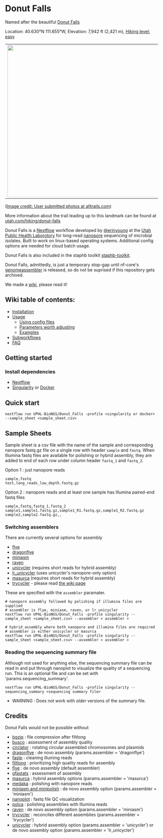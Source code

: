 # Donut Falls

Named after the beautiful [Donut Falls](https://en.wikipedia.org/wiki/Doughnut_Falls)

Location: 40.630°N 111.655°W, Elevation: 7,942 ft (2,421 m), [Hiking level: easy](https://www.alltrails.com/trail/us/utah/cecret-lake-trail)

|                                       |                                       |
|:-------------------------------------:|:-------------------------------------:|
| <img src="https://images.alltrails.com/eyJidWNrZXQiOiJhc3NldHMuYWxsdHJhaWxzLmNvbSIsImtleSI6InVwbG9hZHMvcGhvdG8vaW1hZ2UvNTIzNDg5MTUvODRiOGEzM2M3MjliMzUyYjk4YTJhYmY5Mjg1MWMzMDguanBnIiwiZWRpdHMiOnsidG9Gb3JtYXQiOiJqcGVnIiwicmVzaXplIjp7IndpZHRoIjoyMDQ4LCJoZWlnaHQiOjIwNDgsImZpdCI6Imluc2lkZSJ9LCJyb3RhdGUiOm51bGwsImpwZWciOnsidHJlbGxpc1F1YW50aXNhdGlvbiI6dHJ1ZSwib3ZlcnNob290RGVyaW5naW5nIjp0cnVlLCJvcHRpbWlzZVNjYW5zIjp0cnVlLCJxdWFudGlzYXRpb25UYWJsZSI6M319fQ==" width="500" /> | <img src="https://images.alltrails.com/eyJidWNrZXQiOiJhc3NldHMuYWxsdHJhaWxzLmNvbSIsImtleSI6InVwbG9hZHMvcGhvdG8vaW1hZ2UvNTg3MzUyOTgvZWM4YTQ5NTZlNDhiNmZmMmU4ZWEzMzE0NjhhOWIyYWYuanBnIiwiZWRpdHMiOnsidG9Gb3JtYXQiOiJqcGVnIiwicmVzaXplIjp7IndpZHRoIjoyMDQ4LCJoZWlnaHQiOjIwNDgsImZpdCI6Imluc2lkZSJ9LCJyb3RhdGUiOm51bGwsImpwZWciOnsidHJlbGxpc1F1YW50aXNhdGlvbiI6dHJ1ZSwib3ZlcnNob290RGVyaW5naW5nIjp0cnVlLCJvcHRpbWlzZVNjYW5zIjp0cnVlLCJxdWFudGlzYXRpb25UYWJsZSI6M319fQ==" width="500"/> |


([Image credit: User submitted photos at alltrails.com](https://www.alltrails.com/trail/us/utah/donut-falls-trail/photos))

More information about the trail leading up to this landmark can be found at [utah.com/hiking/donut-falls](https://utah.com/hiking/donut-falls)

Donut Falls is a [Nextflow](https://www.nextflow.io/) workflow developed by [@erinyoung](https://github.com/erinyoung) at the [Utah Public Health Laborotory](https://uphl.utah.gov/) for long-read [nanopore](https://nanoporetech.com) sequencing of microbial isolates. Built to work on linux-based operating systems. Additional config options are needed for cloud batch usage.

Donut Falls is also included in the staphb toolkit [staphb-toolkit](https://github.com/StaPH-B/staphb_toolkit). 

Donut Falls, admittedly, is just a temporary stop-gap until nf-core's [genomeassembler](https://github.com/nf-core/genomeassembler) is released, so do not be suprised if this repository gets archived.

We made a [wiki](https://github.com/UPHL-BioNGS/Donut_Falls/wiki), please read it!

## Wiki table of contents:
- [Installation](https://github.com/UPHL-BioNGS/Donut_Falls/wiki/Installation)
- [Usage](https://github.com/UPHL-BioNGS/Donut_Falls/wiki/Usage)
  - [Using config files](https://github.com/UPHL-BioNGS/Donut_Falls/wiki/Usage#using-a-config-file)
  - [Parameters worth adjusting](https://github.com/UPHL-BioNGS/Donut_Falls/wiki/Usage#recommended-parameters-to-adjust)
  - [Examples](https://github.com/UPHL-BioNGS/Donut_Falls/wiki/Usage#examples)
- [Subworkflows](https://github.com/UPHL-BioNGS/Donut_Falls/wiki/Subworkflows)
- [FAQ](https://github.com/UPHL-BioNGS/Donut_Falls/wiki/FAQ)


## Getting started

### Install dependencies
- [Nextflow](https://www.nextflow.io/docs/latest/getstarted.html)
- [Singularity](https://singularity.lbl.gov/install-linux) or [Docker](https://docs.docker.com/get-docker/)


## Quick start

```
nextflow run UPHL-BioNGS/Donut_Falls -profile <singularity or docker> --sample_sheet <sample_sheet.csv>
```

## Sample Sheets

Sample sheet is a csv file with the name of the sample and corresponding nanopore fastq.gz file on a single row with header `sample` and `fastq`. When Illumina fastq files are available for polishing or hybrid assembly, they are added to end of each row under column header `fastq_1` and `fastq_2`. 

Option 1 : just nanopore reads
```
sample,fastq
test,long_reads_low_depth.fastq.gz
```

Option 2 : nanopore reads and at least one sample has Illumina paired-end fastq files
```
sample,fastq,fastq_1,fastq_2
sample1,sample1.fastq.gz,sample1_R1.fastq.gz,sample1_R2.fastq.gz
sample2,sample2.fastq.gz,,
```

### Switching assemblers
There are currently several options for assembly
- [flye](https://github.com/fenderglass/Flye)
- [dragonflye](https://github.com/rpetit3/dragonflye)
- [miniasm](https://github.com/rrwick/Minipolish)
- [raven](https://github.com/lbcb-sci/raven)
- [unicycler](https://github.com/rrwick/Unicycler) (requires short reads for hybrid assembly)
- [lr_unicycler](https://github.com/rrwick/Unicycler) (uses unicycler's nanopore-only option)
- [masurca](https://github.com/alekseyzimin/masurca) (requires short reads for hybrid assembly)
- [trycycler](https://github.com/rrwick/Trycycler) - please read [the wiki page](https://github.com/UPHL-BioNGS/Donut_Falls/wiki/Trycycler)

These are specified with the `assembler` paramater.

```
# nanopore assembly followed by polishing if illumina files are supplied
# assembler is flye, miniasm, raven, or lr_unicycler
nextflow run UPHL-BioNGS/Donut_Falls -profile singularity --sample_sheet <sample_sheet.csv> --assembler < assembler >

# hybrid assembly where both nanopore and illumina files are required
# assembler is either unicycler or masurca
nextflow run UPHL-BioNGS/Donut_Falls -profile singularity --sample_sheet <sample_sheet.csv> --assembler < assembler >
```

### Reading the sequencing summary file
Although not used for anything else, the sequencing summary file can be read in and put through nanoplot to visualize the quality of a sequencing run. This is an optional file and can be set with 'params.sequencing_summary'. 
```
nextflow run UPHL-BioNGS/Donut_Falls -profile singularity --sequencing_summary <sequencing summary file>
```
* WARNING : Does not work with _older_ versions of the summary file.


## Credits

Donut Falls would not be possible without
- [bgzip](https://github.com/samtools/htslib) : file compression after filtlong
- [busco](https://gitlab.com/ezlab/busco) : assessment of assembly quality
- [circlator](https://github.com/sanger-pathogens/circlator) : rotating circular assembled chromosomes and plasmids
- [dragonflye](https://github.com/rpetit3/dragonflye) : de novo assembly (params.assembler = 'dragonflye')
- [fastp](https://github.com/OpenGene/fastp) : cleaning illuming reads
- [filtlong](https://github.com/rrwick/Filtlong) : prioritizing high quality reads for assembly
- [flye](https://github.com/fenderglass/Flye) : de novo assembly (default assembler)
- [gfastats](https://github.com/vgl-hub/gfastats) : assessment of assembly
- [masurca](https://github.com/alekseyzimin/masurca) : hybrid assembly options (params.assembler = 'masurca')
- [medaka](https://github.com/nanoporetech/medaka) : polishing with nanopore reads
- [miniasm and minipolish](https://github.com/rrwick/Minipolish) : de novo assembly option (params.assembler = 'miniasm')
- [nanoplot](https://github.com/wdecoster/NanoPlot) : fastq file QC visualization
- [polca](https://github.com/alekseyzimin/masurca) : polishing assemblies with Illumina reads
- [raven](https://github.com/lbcb-sci/raven) : de novo assembly option (params.assembler = 'miniasm')
- [trycycler](https://github.com/rrwick/Trycycler) : reconciles different assemblies (params.assembler = 'trycycler') 
- [unicycler](https://github.com/rrwick/Unicycler) : hybrid assembly option (params.assembler = 'unicycler') or de novo assembly option (params.assembler = 'lr_unicycler')
